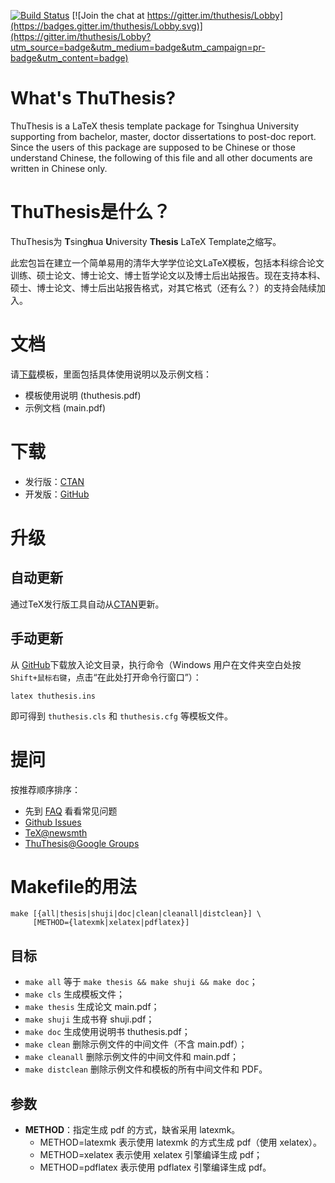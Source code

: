 [![Build Status](https://travis-ci.org/xueruini/thuthesis.svg?branch=master)](https://travis-ci.org/xueruini/thuthesis) [![Join the chat at https://gitter.im/thuthesis/Lobby](https://badges.gitter.im/thuthesis/Lobby.svg)](https://gitter.im/thuthesis/Lobby?utm_source=badge&utm_medium=badge&utm_campaign=pr-badge&utm_content=badge)

# What's ThuThesis?

ThuThesis is a LaTeX thesis template package for Tsinghua University supporting from bachelor, master, doctor dissertations to post-doc report. Since the users of this package are supposed to be Chinese or those understand Chinese, the following of this file and all other documents are written in Chinese only.

# ThuThesis是什么？
ThuThesis为 <b>T</b>sing<b>h</b>ua <b>U</b>niversity <b>Thesis</b> LaTeX Template之缩写。

此宏包旨在建立一个简单易用的清华大学学位论文LaTeX模板，包括本科综合论文训练、硕士论文、博士论文、博士哲学论文以及博士后出站报告。现在支持本科、硕士、博士论文、博士后出站报告格式，对其它格式（还有么？）的支持会陆续加入。

# 文档
请[下载](https://github.com/xueruini/thuthesis/releases)模板，里面包括具体使用说明以及示例文档：

* 模板使用说明 (thuthesis.pdf)
* 示例文档 (main.pdf)

# 下载

* 发行版：[CTAN](http://www.ctan.org/pkg/thuthesis)
* 开发版：[GitHub](https://github.com/xueruini/thuthesis)

# 升级
## 自动更新
通过TeX发行版工具自动从[CTAN](http://www.ctan.org/pkg/thuthesis)更新。

## 手动更新
从 [GitHub](https://github.com/xueruini/thuthesis)下载放入论文目录，执行命令（Windows 用户在文件夹空白处按`Shift+鼠标右键`，点击“在此处打开命令行窗口”）：

    latex thuthesis.ins

即可得到 `thuthesis.cls` 和 `thuthesis.cfg` 等模板文件。

# 提问
按推荐顺序排序：

* 先到 [FAQ](https://github.com/xueruini/thuthesis/wiki/FAQ) 看看常见问题
* [Github Issues](http://github.com/xueruini/thuthesis/issues)
* [TeX@newsmth](http://www.newsmth.net/nForum/#!board/TeX)
* [ThuThesis@Google Groups](http://groups.google.com/group/thuthesis)

# Makefile的用法

```shell
make [{all|thesis|shuji|doc|clean|cleanall|distclean}] \
     [METHOD={latexmk|xelatex|pdflatex}]
```

## 目标
* `make all`       等于 `make thesis && make shuji && make doc`；
* `make cls`       生成模板文件；
* `make thesis`    生成论文 main.pdf；
* `make shuji`     生成书脊 shuji.pdf；
* `make doc`       生成使用说明书 thuthesis.pdf；
* `make clean`     删除示例文件的中间文件（不含 main.pdf）；
* `make cleanall`  删除示例文件的中间文件和 main.pdf；
* `make distclean` 删除示例文件和模板的所有中间文件和 PDF。

## 参数
* **METHOD**：指定生成 pdf 的方式，缺省采用 latexmk。
  * METHOD=latexmk  表示使用 latexmk 的方式生成 pdf（使用 xelatex）。
  * METHOD=xelatex  表示使用 xelatex 引擎编译生成 pdf；
  * METHOD=pdflatex 表示使用 pdflatex 引擎编译生成 pdf。
